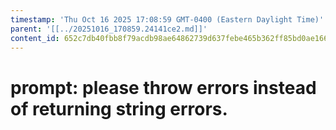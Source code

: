 ```yaml
---
timestamp: 'Thu Oct 16 2025 17:08:59 GMT-0400 (Eastern Daylight Time)'
parent: '[[../20251016_170859.24141ce2.md]]'
content_id: 652c7db40fbb8f79acdb98ae64862739d637febe465b362ff85bd0ae16623eb9
---
```


# prompt: please throw errors instead of returning string errors.
